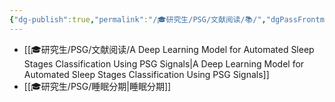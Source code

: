 ```yaml
---
{"dg-publish":true,"permalink":"/🎓研究生/PSG/文献阅读/📚/","dgPassFrontmatter":true}
---
```



+ [[🎓研究生/PSG/文献阅读/A Deep Learning Model for Automated Sleep Stages Classification Using PSG Signals\|A Deep Learning Model for Automated Sleep Stages Classification Using PSG Signals]]
+ [[🎓研究生/PSG/睡眠分期\|睡眠分期]]
